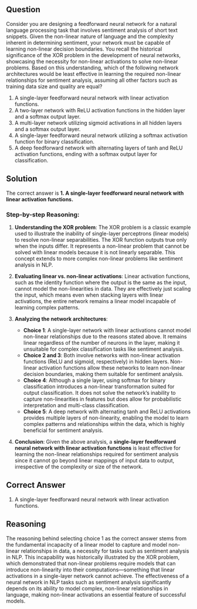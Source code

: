 ## Question
Consider you are designing a feedforward neural network for a natural language processing task that involves sentiment analysis of short text snippets. Given the non-linear nature of language and the complexity inherent in determining sentiment, your network must be capable of learning non-linear decision boundaries. You recall the historical significance of the XOR problem in the development of neural networks, showcasing the necessity for non-linear activations to solve non-linear problems. Based on this understanding, which of the following network architectures would be least effective in learning the required non-linear relationships for sentiment analysis, assuming all other factors such as training data size and quality are equal?

1. A single-layer feedforward neural network with linear activation functions.
2. A two-layer network with ReLU activation functions in the hidden layer and a softmax output layer.
3. A multi-layer network utilizing sigmoid activations in all hidden layers and a softmax output layer.
4. A single-layer feedforward neural network utilizing a softmax activation function for binary classification.
5. A deep feedforward network with alternating layers of tanh and ReLU activation functions, ending with a softmax output layer for classification.

## Solution

The correct answer is **1. A single-layer feedforward neural network with linear activation functions.**

### Step-by-step Reasoning:

1. **Understanding the XOR problem**: The XOR problem is a classic example used to illustrate the inability of single-layer perceptrons (linear models) to resolve non-linear separabilities. The XOR function outputs true only when the inputs differ. It represents a non-linear problem that cannot be solved with linear models because it is not linearly separable. This concept extends to more complex non-linear problems like sentiment analysis in NLP.
   
2. **Evaluating linear vs. non-linear activations**: Linear activation functions, such as the identity function where the output is the same as the input, cannot model the non-linearities in data. They are effectively just scaling the input, which means even when stacking layers with linear activations, the entire network remains a linear model incapable of learning complex patterns.
   
3. **Analyzing the network architectures**:
   - **Choice 1**: A single-layer network with linear activations cannot model non-linear relationships due to the reasons stated above. It remains linear regardless of the number of neurons in the layer, making it unsuitable for complex classification tasks like sentiment analysis.
   - **Choice 2 and 3**: Both involve networks with non-linear activation functions (ReLU and sigmoid, respectively) in hidden layers. Non-linear activation functions allow these networks to learn non-linear decision boundaries, making them suitable for sentiment analysis.
   - **Choice 4**: Although a single layer, using softmax for binary classification introduces a non-linear transformation suited for output classification. It does not solve the network’s inability to capture non-linearities in features but does allow for probabilistic interpretation and multi-class classification.
   - **Choice 5**: A deep network with alternating tanh and ReLU activations provides multiple layers of non-linearity, enabling the model to learn complex patterns and relationships within the data, which is highly beneficial for sentiment analysis.

4. **Conclusion**: Given the above analysis, a **single-layer feedforward neural network with linear activation functions** is least effective for learning the non-linear relationships required for sentiment analysis since it cannot go beyond linear mappings of input data to output, irrespective of the complexity or size of the network.

## Correct Answer

1. A single-layer feedforward neural network with linear activation functions.

## Reasoning

The reasoning behind selecting choice 1 as the correct answer stems from the fundamental incapacity of a linear model to capture and model non-linear relationships in data, a necessity for tasks such as sentiment analysis in NLP. This incapability was historically illustrated by the XOR problem, which demonstrated that non-linear problems require models that can introduce non-linearity into their computations—something that linear activations in a single-layer network cannot achieve. The effectiveness of a neural network in NLP tasks such as sentiment analysis significantly depends on its ability to model complex, non-linear relationships in language, making non-linear activations an essential feature of successful models.